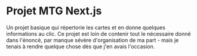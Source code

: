 # Projet MTG Next.js

Un projet basique qui répertorie les cartes et en donne quelques informations au clic.
Ce projet est loin de contenir tout le nécessaire donné dans l'énoncé, par manque sévère d'organisation de ma part - mais je tenais à rendre quelque chose dès que j'en avais l'occasion.

